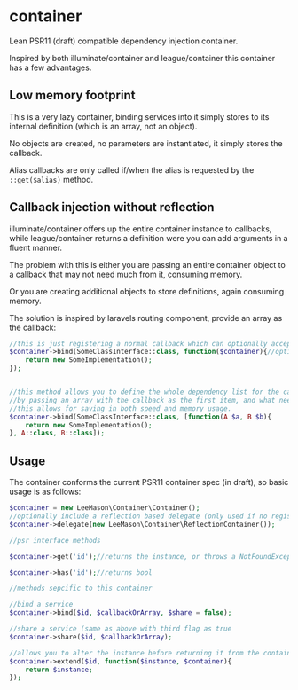 # container

Lean PSR11 (draft) compatible dependency injection container.

Inspired by both illuminate/container and league/container this container has a few advantages.

## Low memory footprint

This is a very lazy container, binding services into it simply stores to its internal definition (which is an array, not an object).

No objects are created, no parameters are instantiated, it simply stores the callback.

Alias callbacks are only called if/when the alias is requested by the ```::get($alias)``` method.

## Callback injection without reflection

illuminate/container offers up the entire container instance to callbacks, while league/container returns a definition were you can add arguments in a fluent manner.

The problem with this is either you are passing an entire container object to a callback that may not need much from it, consuming memory.

Or you are creating additional objects to store definitions, again consuming memory.

The solution is inspired by laravels routing component, provide an array as the callback:

```php
//this is just registering a normal callback which can optionally accept the container instance.
$container->bind(SomeClassInterface::class, function($container){//optionally get the passed in container, this is default
    return new SomeImplementation();
});


//this method allows you to define the whole dependency list for the callback
//by passing an array with the callback as the first item, and what needs to be passed to it as the rest of the array
//this allows for saving in both speed and memory usage.
$container->bind(SomeClassInterface::class, [function(A $a, B $b){
    return new SomeImplementation();
}, A::class, B::class]);
```

## Usage

The container conforms the current PSR11 container spec (in draft), so basic usage is as follows:

```php
$container = new LeeMason\Container\Container();
//optionally include a reflection based delegate (only used if no registration exists)
$container->delegate(new LeeMason\Container\ReflectionContainer());

//psr interface methods

$container->get('id');//returns the instance, or throws a NotFoundException

$container->has('id');//returns bool

//methods sepcific to this container

//bind a service
$container->bind($id, $callbackOrArray, $share = false);

//share a service (same as above with third flag as true
$container->share($id, $callbackOrArray);

//allows you to alter the instance before returning it from the container, you must return the instance
$container->extend($id, function($instance, $container){
    return $instance;
});
```
